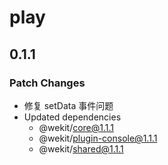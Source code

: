 # play

## 0.1.1

### Patch Changes

- 修复 setData 事件问题
- Updated dependencies
  - @wekit/core@1.1.1
  - @wekit/plugin-console@1.1.1
  - @wekit/shared@1.1.1
